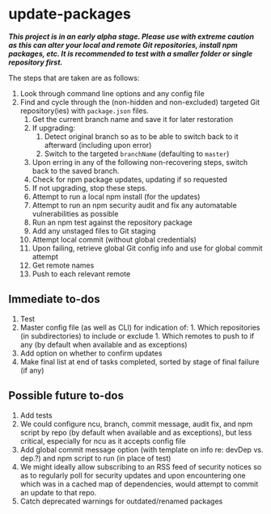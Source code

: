 # update-packages

***This project is in an early alpha stage. Please use with extreme caution as this
can alter your local and remote Git repositories, install npm packages, etc. It
is recommended to test with a smaller folder or single repository first.***

The steps that are taken are as follows:

1. Look through command line options and any config file
1. Find and cycle through the (non-hidden and non-excluded) targeted Git
    repository(ies) with `package.json` files.
    1. Get the current branch name and save it for later restoration
    1. If upgrading:
        1. Detect original branch so as to be able to switch back
          to it afterward (including upon error)
        1. Switch to the targeted `branchName` (defaulting to `master`)
    1. Upon erring in any of the following non-recovering steps, switch
        back to the saved branch.
    1. Check for npm package updates, updating if so requested
    1. If not upgrading, stop these steps.
    1. Attempt to run a local npm install (for the updates)
    1. Attempt to run an npm security audit and fix any automatable
        vulnerabilities as possible
    1. Run an npm test against the repository package
    1. Add any unstaged files to Git staging
    1. Attempt local commit (without global credentials)
    1. Upon failing, retrieve global Git config info and use for global
        commit attempt
    1. Get remote names
    1. Push to each relevant remote

## Immediate to-dos

1. Test
  1. Master config file (as well as CLI) for indication of:
    1. Which repositories (in subdirectories) to include or exclude
    1. Which remotes to push to if any (by default when available and as
        exceptions)
1. Add option on whether to confirm updates
1. Make final list at end of tasks completed, sorted by stage of final
    failure (if any)

## Possible future to-dos

1. Add tests
2. We could configure ncu, branch, commit message, audit fix, and npm script
  by repo (by default when available and as exceptions), but less critical,
  especially for ncu as it accepts config file
3. Add global commit message option (with template on info re: devDep vs. dep.?)
  and npm script to run (in place of test)
4. We might ideally allow subscribing to an RSS feed of security notices so
  as to regularly poll for security updates and upon encountering one which
  was in a cached map of dependencies, would attempt to commit an update
  to that repo.
5. Catch deprecated warnings for outdated/renamed packages
